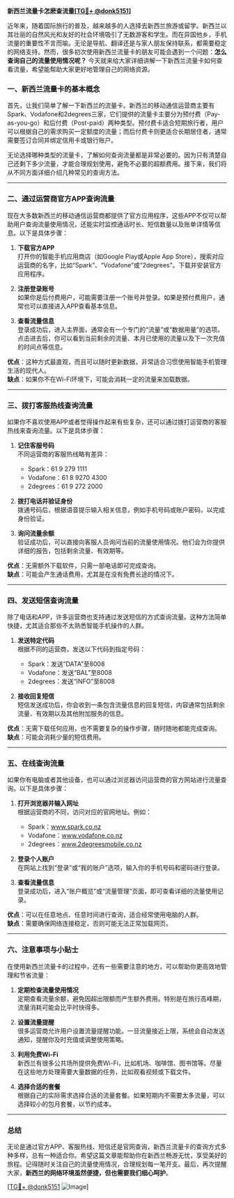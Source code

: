 **新西兰流量卡怎麽查流量[[TG💪+ @donk5151](https://t.me/s/donk5151)]**

近年来，随着国际旅行的普及，越来越多的人选择去新西兰旅游或留学。新西兰以其壮丽的自然风光和友好的社会环境吸引了无数游客和学生。而在异国他乡，手机流量的重要性不言而喻。无论是导航、翻译还是与家人朋友保持联系，都需要稳定的网络支持。然而，很多初次使用新西兰流量卡的朋友可能会遇到一个问题：**怎么查询自己的流量使用情况呢？** 今天就来给大家详细讲解一下新西兰流量卡如何查看流量，希望能帮助大家更好地管理自己的网络资源。

### **一、新西兰流量卡的基本概念**

首先，让我们简单了解一下新西兰的流量卡。新西兰的移动通信运营商主要有Spark、Vodafone和2degrees三家，它们提供的流量卡主要分为预付费（Pay-as-you-go）和后付费（Post-paid）两种类型。预付费卡适合短期旅行者，用户可以根据自己的需求购买一定额度的流量；而后付费卡则更适合长期居住者，通常需要签订合同并绑定信用卡或银行账户。

无论选择哪种类型的流量卡，了解如何查询流量都是非常必要的。因为只有清楚自己还剩下多少流量，才能合理规划使用，避免不必要的超额费用。接下来，我们将从不同方面详细介绍几种常见的查询方法。

---

### **二、通过运营商官方APP查询流量**

现在大多数新西兰的移动通信运营商都提供了官方应用程序，这些APP不仅可以帮助用户查询流量使用情况，还能实时监控通话时长、短信数量以及账单详情等信息。以下是具体步骤：

1. **下载官方APP**  
   打开你的智能手机应用商店（如Google Play或Apple App Store），搜索对应运营商的名字，比如“Spark”、“Vodafone”或“2degrees”。下载并安装官方应用程序。

2. **注册登录账号**  
   如果你是后付费用户，可能需要注册一个账号并登录。如果是预付费用户，通常也可以直接进入APP查看基本信息。

3. **查看流量信息**  
   登录成功后，进入主界面，通常会有一个专门的“流量”或“数据用量”的选项。点击进去后，你可以看到当前剩余的流量、本月已使用的流量以及下一次充值的时间点等信息。

**优点**：这种方式最直观，而且可以随时更新数据，非常适合习惯使用智能手机管理生活的现代人。  
**缺点**：如果你不在Wi-Fi环境下，可能会消耗一定的流量来加载数据。

---

### **三、拨打客服热线查询流量**

如果你不喜欢使用APP或者觉得操作起来有些复杂，还可以通过拨打运营商的客服热线来查询流量。以下是具体步骤：

1. **记住客服号码**  
   不同运营商的客服热线略有差异：
   - Spark：61 9 279 1111
   - Vodafone：61 8 9270 4300
   - 2degrees：61 9 272 2000

2. **拨打电话并验证身份**  
   拨通号码后，根据语音提示输入相关信息，例如手机号码或账户密码，以完成身份验证。

3. **询问流量余额**  
   验证成功后，可以直接向客服人员询问当前的流量使用情况。他们会为你提供详细的报告，包括剩余流量、有效期等。

**优点**：无需额外下载软件，只需一部电话即可完成查询。  
**缺点**：可能会产生通话费用，尤其是在没有免费长途的情况下。

---

### **四、发送短信查询流量**

除了电话和APP，许多运营商也支持通过发送短信的方式查询流量。这种方法简单快捷，尤其适合那些不太熟悉智能手机操作的人群。

1. **发送特定代码**  
   根据不同的运营商，发送以下代码到指定号码：
   - Spark：发送“DATA”至8008
   - Vodafone：发送“BAL”至8008
   - 2degrees：发送“INFO”至8008

2. **接收回复短信**  
   短信发送成功后，你会收到一条包含流量信息的回复短信，内容通常包括剩余流量、有效期以及其他附加服务的信息。

**优点**：无需下载任何应用，也不需要复杂的操作步骤，随时随地都能完成查询。  
**缺点**：可能会消耗少量的短信费用。

---

### **五、在线查询流量**

如果你有电脑或者其他设备，也可以通过浏览器访问运营商的官方网站进行流量查询。以下是具体步骤：

1. **打开浏览器并输入网址**  
   根据运营商的不同，访问对应的官网地址。例如：
   - Spark：www.spark.co.nz
   - Vodafone：www.vodafone.co.nz
   - 2degrees：www.2degreesmobile.co.nz

2. **登录个人账户**  
   在网站上找到“登录”或“我的账户”选项，输入你的手机号码和密码进行登录。

3. **查看流量信息**  
   登录成功后，进入“账户概览”或“流量管理”页面，即可查看详细的流量使用记录。

**优点**：可以在任意地点、任意时间进行查询，适合经常使用电脑的人群。  
**缺点**：需要确保网络连接稳定，否则可能无法正常加载网页。

---

### **六、注意事项与小贴士**

在使用新西兰流量卡的过程中，还有一些需要注意的地方，可以帮助你更高效地管理和节省流量：

1. **定期检查流量使用情况**  
   定期查看流量余额，避免因超出限额而产生额外费用。特别是在旅行高峰期，流量消耗可能会比平时快得多。

2. **设置流量提醒**  
   很多运营商允许用户设置流量提醒功能。一旦流量接近上限，系统会自动发送通知，提醒你及时充值或调整使用策略。

3. **利用免费Wi-Fi**  
   新西兰有很多公共场所提供免费Wi-Fi，比如机场、咖啡馆、图书馆等。尽量在这些地方处理需要大量数据的任务，比如观看视频或下载文件。

4. **选择合适的套餐**  
   根据自己的实际需求选择合适的流量套餐。如果短期内不需要太多流量，可以选择较小的包月套餐，以节约成本。

---

### **总结**

无论是通过官方APP、客服热线、短信还是官网查询，新西兰流量卡的查询方式多种多样，总有一种适合你。希望这篇文章能帮助你在新西兰畅游无忧，享受美好的旅程。记得随时关注自己的流量使用情况，合理规划每一笔开支。最后，再次提醒大家，**新西兰的网络环境虽然便捷，但也需要我们细心呵护**。

[[TG💪+ @donk5151](https://t.me/s/donk5151) ![Image](https://i.postimg.cc/rwNCRYN7/Snipaste-2025-04-30-17-27-05.png)]